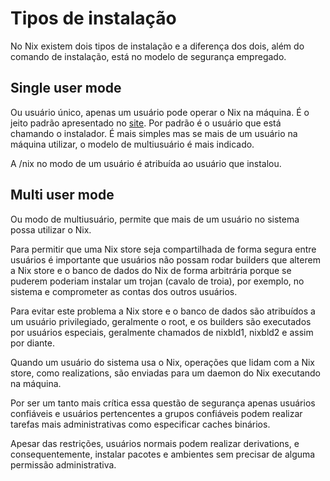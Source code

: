 # Tipos de instalação

No Nix existem dois tipos de instalação e a diferença dos dois, além do comando de instalação, está no modelo de segurança empregado.

## Single user mode

Ou usuário único, apenas um usuário pode operar o Nix na máquina. É o jeito padrão apresentado no [site](https://nixos.org/download.html). Por padrão é o usuário que está chamando o instalador. É mais simples mas se mais de um usuário na máquina utilizar, o modelo de multiusuário é mais indicado.

A /nix no modo de um usuário é atribuída ao usuário que instalou.

## Multi user mode

Ou modo de multiusuário, permite que mais de um usuário no sistema possa utilizar o Nix.

Para permitir que uma Nix store seja compartilhada de forma segura entre usuários é importante que usuários não possam rodar builders que alterem a Nix store e o banco de dados do Nix de forma arbitrária porque se puderem poderiam instalar um trojan (cavalo de troia), por exemplo, no sistema e comprometer as contas dos outros usuários.

Para evitar este problema a Nix store e o banco de dados são atribuídos a um usuário privilegiado, geralmente o root, e os builders são executados por usuários especiais, geralmente chamados de nixbld1, nixbld2 e assim por diante.

Quando um usuário do sistema usa o Nix, operações que lidam com a Nix store, como realizations, são enviadas para um daemon do Nix executando na máquina.

Por ser um tanto mais crítica essa questão de segurança apenas usuários confiáveis e usuários pertencentes a grupos confiáveis podem realizar tarefas mais administrativas como especificar caches binários.

Apesar das restrições, usuários normais podem realizar derivations, e consequentemente, instalar pacotes e ambientes sem precisar de alguma permissão administrativa.

